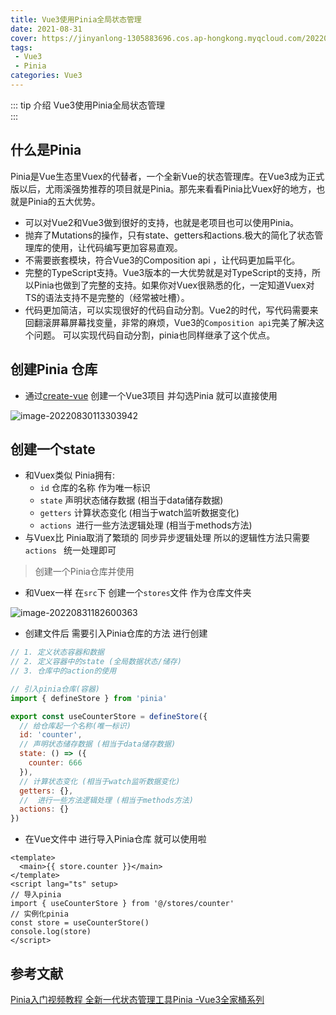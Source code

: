 ```yaml
---
title: Vue3使用Pinia全局状态管理
date: 2021-08-31
cover: https://jinyanlong-1305883696.cos.ap-hongkong.myqcloud.com/202208311831885.jpg
tags:
 - Vue3
 - Pinia
categories: Vue3
---
```


::: tip 介绍
Vue3使用Pinia全局状态管理<br>
:::

<!-- more -->

## 什么是Pinia

Pinia是Vue生态里Vuex的代替者，一个全新Vue的状态管理库。在Vue3成为正式版以后，尤雨溪强势推荐的项目就是Pinia。那先来看看Pinia比Vuex好的地方，也就是Pinia的五大优势。

* 可以对Vue2和Vue3做到很好的支持，也就是老项目也可以使用Pinia。
* 抛弃了Mutations的操作，只有state、getters和actions.极大的简化了状态管理库的使用，让代码编写更加容易直观。
* 不需要嵌套模块，符合Vue3的Composition api ，让代码更加扁平化。
* 完整的TypeScript支持。Vue3版本的一大优势就是对TypeScript的支持，所以Pinia也做到了完整的支持。如果你对Vuex很熟悉的化，一定知道Vuex对TS的语法支持不是完整的（经常被吐槽）。
* 代码更加简洁，可以实现很好的代码自动分割。Vue2的时代，写代码需要来回翻滚屏幕屏幕找变量，非常的麻烦，Vue3的`Composition api`完美了解决这个问题。 可以实现代码自动分割，pinia也同样继承了这个优点。

## 创建Pinia 仓库

* 通过[create-vue](https://github.com/vuejs/create-vue) 创建一个Vue3项目 并勾选Pinia 就可以直接使用

![image-20220830113303942](https://jinyanlong-1305883696.cos.ap-hongkong.myqcloud.com/202208301133086.png)

## 创建一个state

* 和Vuex类似 Pinia拥有:
  * `id` 仓库的名称 作为唯一标识
  * `state` 声明状态储存数据 (相当于data储存数据)
  * `getters`  计算状态变化 (相当于watch监听数据变化)
  * `actions `进行一些方法逻辑处理 (相当于methods方法)
* 与Vuex比 Pinia取消了繁琐的 同步异步逻辑处理 所以的逻辑性方法只需要`actions ` 统一处理即可

> 创建一个Pinia仓库并使用

* 和Vuex一样 在`src`下 创建一个`stores`文件 作为仓库文件夹

![image-20220831182600363](https://jinyanlong-1305883696.cos.ap-hongkong.myqcloud.com/202208311826404.png)

* 创建文件后 需要引入Pinia仓库的方法 进行创建

```js
// 1. 定义状态容器和数据
// 2. 定义容器中的state (全局数据状态/储存)
// 3. 仓库中的action的使用

// 引入pinia仓库(容器)
import { defineStore } from 'pinia'

export const useCounterStore = defineStore({
  // 给仓库起一个名称(唯一标识)
  id: 'counter',
  // 声明状态储存数据 (相当于data储存数据)
  state: () => ({
    counter: 666
  }),
  // 计算状态变化 (相当于watch监听数据变化)
  getters: {},
  //  进行一些方法逻辑处理 (相当于methods方法)
  actions: {}
})

```

* 在Vue文件中 进行导入Pinia仓库 就可以使用啦

```vue
<template>
  <main>{{ store.counter }}</main>
</template>
<script lang="ts" setup>
// 导入pinia
import { useCounterStore } from '@/stores/counter'
// 实例化pinia
const store = useCounterStore()
console.log(store)
</script>
```



## 参考文献

[Pinia入门视频教程 全新一代状态管理工具Pinia -Vue3全家桶系列](https://jspang.com/article/82#toc33)
